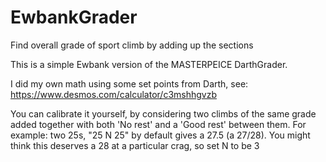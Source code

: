 # EwbankGrader
Find overall grade of sport climb by adding up the sections

This is a simple Ewbank version of the MASTERPEICE DarthGrader.

I did my own math using some set points from Darth, see: https://www.desmos.com/calculator/c3mshhgvzb

You can calibrate it yourself, by considering two climbs of the same grade added together with both 'No rest' and a 'Good rest' between them. For example: two 25s, "25 N 25" by default gives a 27.5 (a 27/28). You might think this deserves a 28 at a particular crag, so set N to be 3
